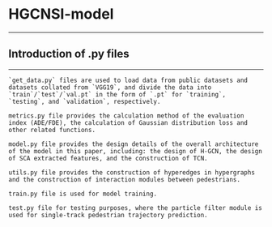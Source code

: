 # HGCNSI-model
___
## Introduction of .py files
___
    `get_data.py` files are used to load data from public datasets and datasets collated from `VGG19`, and divide the data into `train`/`test`/`val.pt` in the form of `.pt` for `training`, `testing`, and `validation`, respectively.
    
    metrics.py file provides the calculation method of the evaluation index (ADE/FDE), the calculation of Gaussian distribution loss and other related functions.
    
    model.py file provides the design details of the overall architecture of the model in this paper, including: the design of H-GCN, the design of SCA extracted features, and the construction of TCN.
    
    utils.py file provides the construction of hyperedges in hypergraphs and the construction of interaction modules between pedestrians.
    
    train.py file is used for model training.
    
    test.py file for testing purposes, where the particle filter module is used for single-track pedestrian trajectory prediction.
